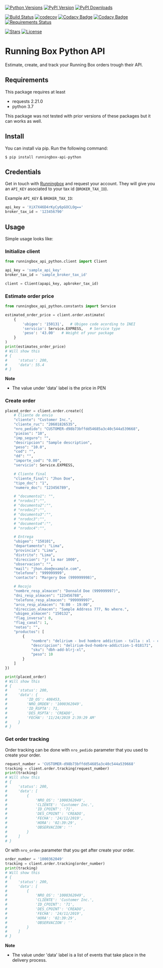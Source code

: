 [![Python Versions](https://img.shields.io/pypi/pyversions/runningbox-api-python.svg?color=3776AB&logo=python&logoColor=white)](https://www.python.org/)
[![PyPI Version](https://img.shields.io/pypi/v/runningbox-api-python.svg?color=blue&logo=pypi&logoColor=white)](https://pypi.org/project/runningbox-api-python/)
[![PyPI Downloads](https://img.shields.io/pypi/dm/runningbox-api-python.svg?color=blue&logo=pypi&logoColor=white)](https://pypi.org/project/runningbox-api-python/)

[![Build Status](https://travis-ci.org/softbutterfly/runningbox-api-python.svg?branch=master)](https://travis-ci.org/softbutterfly/runningbox-api-python)
[![codecov](https://codecov.io/gh/softbutterfly/runningbox-api-python/branch/master/graph/badge.svg)](https://codecov.io/gh/softbutterfly/runningbox-api-python)
[![Codacy Badge](https://api.codacy.com/project/badge/Grade/710bffdc3057465aa7368ebd182b11ed)](https://www.codacy.com/gh/softbutterfly/runningbox-api-python?utm_source=github.com&utm_medium=referral&utm_content=softbutterfly/runningbox-api-python&utm_campaign=Badge_Grade)
[![Codacy Badge](https://api.codacy.com/project/badge/Coverage/710bffdc3057465aa7368ebd182b11ed)](https://www.codacy.com/gh/softbutterfly/runningbox-api-python?utm_source=github.com&utm_medium=referral&utm_content=softbutterfly/runningbox-api-python&utm_campaign=Badge_Coverage)
[![Requirements Status](https://requires.io/github/softbutterfly/runningbox-api-python/requirements.svg?branch=master)](https://requires.io/github/softbutterfly/runningbox-api-python/requirements/?branch=master)

[![Stars](https://img.shields.io/github/stars/softbutterfly/runningbox-api-python?logo=github)](https://github.com/softbutterfly/runningbox-api-python/)
[![License](https://img.shields.io/pypi/l/runningbox-api-python.svg?color=blue)](https://github.com/softbutterfly/runningbox-api-python/blob/master/LICENSE.txt)

# Running Box Python API

Estimate, create, and track your Running Box orders trough their API.

## Requirements

This package requires at least

- requests 2.21.0
- python 3.7

This package was not tested with prior versions of these packages but it can works as well.

## Install

You can install via pip. Run the following command:

```
$ pip install runningbox-api-python
```

## Credentials

Get in touch with [Runningbox](http://runningbox.pe/) and request your account.
They will give you an `API_KEY` asociated to your tax id (`BROKER_TAX_ID`).

Example `API_KEY` & `BROKER_TAX_ID`:

```python
api_key = 'XiX7X46D4rKyCy6pGOCLOg=='
broker_tax_id = '123456790'
```

## Usage

Simple usage looks like:

### Initialize client

```python
from runningbox_api_python.client import Client

api_key = 'sample_api_key'
broker_tax_id = 'sample_broker_tax_id'

client = Client(apapi_key, apbroker_tax_id)
```

### Estimate order price

```python
from runningbox_api_python.constants import Service

estimated_order_price = client.order.estimate(
    {
        'ubigeo': '150131',   # Ubigeo code acording to INEI
        'servicio': Service.EXPRESS,   # Service type
        'peso': '43.00'   # Weight of your package
    }
)
print(estimates_order_price)
# Will show this
# {
#     'status': 200,
#     'data': 55.4
# }
```

**Note**

- The value under 'data' label is the price in PEN

### Create order

```python
placed_order = client.order.create({
    # Cliente de envio
    "cliente": "Customer Inc.",
    "cliente_ruc": "20601826535",
    "nro_pedido": "CUSTOMER-d98b73bffdd54685a3c40c544a539668",
    "piezas": "10",
    "imp_seguro": "",
    "descripcion": "Sample description",
    "peso": "10.0",
    "cod": "",
    "dd": "",
    "importe_cod": "0.00",
    "servicio": Service.EXPRESS,

    # Cliente final
    "cliente_final": "Jhon Doe",
    "tipo_doc": "1",
    "numero_doc": "123456789",

    # "documento1": "",
    # "nrodoc1":"",
    # "documento2":"",
    # "nrodoc2":"",
    # "documento3":"",
    # "nrodoc3":"",
    # "documento4":"",
    # "nrodoc4":"",

    # Entrega
    "ubigeo": "150101",
    "departamento": "Lima",
    "provincia": "Lima",
    "distrito": "Lima",
    "direccion": "jr la mar 1000",
    "observacion": "",
    "mail": "jhon.doe@example.com",
    "telefono": "999999999",
    "contacto": "Margery Doe (999999998)",

    # Recojo
    "nombre_resp_almacen": "Donnald Doe (999999997)",
    "dni_resp_almacen": "123456788",
    "telefono_resp_almacen": "999999997",
    "arco_resp_almacen": "8:00 - 19:00",
    "direccion_almacen": "Sample Address 777, No where.",
    "ubigeo_almacen": "150132",
    "flag_inversa": 0,
    "flag_canal": 1,
    "notas": "",
    "productos": [
        {
            "nombre": "delirium - bvd hombre addiction - talla : xl - color : azul y negro",
            "descripcion": "delirium-bvd-hombre-addiction-1-018171",
            "sku": "dbh-add-blrj-xl",
            "peso": 10
        }
    ]
})

print(placed_order)
# Will show this
# {
#     'status': 200,
#     'data': {
#         'ID_OS': 408453,
#         'NRO_ORDEN': '1000362049',
#         'ID_RSPTA': 71,
#         'DES_RSPTA': 'CREADO',
#         'FECHA': '11/24/2019 2:39:29 AM'
#     }
# }
```

### Get order tracking

Order tracking can be done with `nro_pedido` parameter that you used to create your order.

```python
request_number = 'CUSTOMER-d98b73bffdd54685a3c40c544a539668'
tracking = client.order.tracking(request_number)
print(tracking)
# Will show this
# {
#     'status': 200,
#     'data': [
#         {
#             'NRO_OS': '1000362049',
#             'CLIENTE': 'Customer Inc.',
#             'ID_CPOINT': '71',
#             'DES_CPOINT': 'CREADO',
#             'FECHA': '24/11/2019',
#             'HORA': '02:39:29',
#             'OBSERVACION': ''
#         }
#     ]
# }
```

Or with `nro_orden` parameter that you get after create your order.

```python
order_number = '1000362049'
tracking = client.order.tracking(order_number)
print(tracking)
# Will show this
# {
#     'status': 200,
#     'data': [
#         {
#             'NRO_OS': '1000362049',
#             'CLIENTE': 'Customer Inc.',
#             'ID_CPOINT': '71',
#             'DES_CPOINT': 'CREADO',
#             'FECHA': '24/11/2019',
#             'HORA': '02:39:29',
#             'OBSERVACION': ''
#         }
#     ]
# }
```

**Note**

- The value under 'data' label is a list of events that take place in the delivery process.
